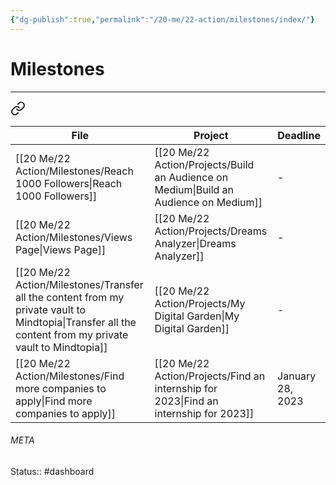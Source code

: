 ```yaml
---
{"dg-publish":true,"permalink":"/20-me/22-action/milestones/index/"}
---
```


# Milestones
---

<div class="transclusion internal-embed is-loaded"><a class="markdown-embed-link" href="/20-me/22-action/alignment/#c52c1d" aria-label="Open link"><svg xmlns="http://www.w3.org/2000/svg" width="24" height="24" viewBox="0 0 24 24" fill="none" stroke="currentColor" stroke-width="2" stroke-linecap="round" stroke-linejoin="round" class="svg-icon lucide-link"><path d="M10 13a5 5 0 0 0 7.54.54l3-3a5 5 0 0 0-7.07-7.07l-1.72 1.71"></path><path d="M14 11a5 5 0 0 0-7.54-.54l-3 3a5 5 0 0 0 7.07 7.07l1.71-1.71"></path></svg></a><div class="markdown-embed">



| File                                                                                                                                                       | Project                                                                                  | Deadline         |
| ---------------------------------------------------------------------------------------------------------------------------------------------------------- | ---------------------------------------------------------------------------------------- | ---------------- |
| [[20 Me/22 Action/Milestones/Reach 1000 Followers\|Reach 1000 Followers]]                                                                               | [[20 Me/22 Action/Projects/Build an Audience on Medium\|Build an Audience on Medium]] | \-               |
| [[20 Me/22 Action/Milestones/Views Page\|Views Page]]                                                                                                   | [[20 Me/22 Action/Projects/Dreams Analyzer\|Dreams Analyzer]]                         | \-               |
| [[20 Me/22 Action/Milestones/Transfer all the content from my private vault to Mindtopia\|Transfer all the content from my private vault to Mindtopia]] | [[20 Me/22 Action/Projects/My Digital Garden\|My Digital Garden]]                     | \-               |
| [[20 Me/22 Action/Milestones/Find more companies to apply\|Find more companies to apply]]                                                               | [[20 Me/22 Action/Projects/Find an internship for 2023\|Find an internship for 2023]] | January 28, 2023 |


</div></div>





###### META
Status:: #dashboard 
